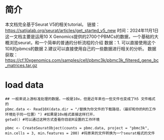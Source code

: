 # 简介
本文档完全基于Seurat V5的相关tutorial。
链接：https://satijalab.org/seurat/articles/get_started_v5_new
时间：2024年11月1日
这一文档主要是运用10 X Genomics提供的2700个PBMCs的数据，一个基础的大概浏览seurat，和一个简单的普通的分析流程的介绍
数据：1. 可以直接使用这个10X的pbmcs的数据 2.建议可以直接使用自己的一些数据进行相关的分析。
数据获取：https://cf.10xgenomics.com/samples/cell/pbmc3k/pbmc3k_filtered_gene_bc_matrices.tar.gz

# load data
```
## 一般来说上游标准处理的数据，一般是10x，但是近年来也一些文件也变成了h5 文件格式的
pbmc.data <- Read10X(data.dir = "/替换为你文件的下载路径，（最好和你的R的工作环境处于同一位置）") #如果是10x格式直接这样打开，
getwd() #可以通过这种方式查看你目前R设置的工作环境

pbmc <- CreateSeuratObject(counts = pbmc.data, project = "pbmc3k", min.cells = 3, min.features = 200) #将原来的文件转换为一个seurat格式的文件

```

